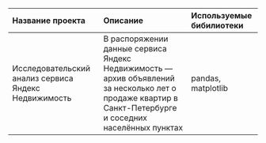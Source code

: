 | Название проекта | Описание | Используемые бибилиотеки |
| :-------------------- | :--------------------- |:---------------------------|
| Исследовательский анализ сервиса Яндекс Недвижимость | В распоряжении данные сервиса Яндекс Недвижимость — архив объявлений за несколько лет о продаже квартир в Санкт-Петербурге и соседних населённых пунктах | pandas, matplotlib|
